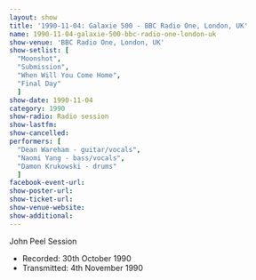 ```yaml
---
layout: show
title: '1990-11-04: Galaxie 500 - BBC Radio One, London, UK'
name: 1990-11-04-galaxie-500-bbc-radio-one-london-uk
show-venue: 'BBC Radio One, London, UK'
show-setlist: [
  "Moonshot",
  "Submission",
  "When Will You Come Home",
  "Final Day"
  ]
show-date: 1990-11-04
category: 1990
show-radio: Radio session
show-lastfm: 
show-cancelled: 
performers: [
  "Dean Wareham - guitar/vocals",
  "Naomi Yang - bass/vocals",
  "Damon Krukowski - drums"
  ]
facebook-event-url: 
show-poster-url: 
show-ticket-url: 
show-venue-website: 
show-additional: 
---
```


John Peel Session<ul><li>Recorded: 30th October 1990</li><li>Transmitted: 4th November 1990</li></ul>
